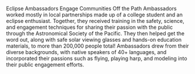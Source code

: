 Eclipse Ambassadors Engage Communities Off the Path 
 Ambassadors worked mostly in local partnerships made up of a college student and an eclipse enthusiast. Together, they received training in the safety, science, and engagement techniques for sharing their passion with the public through the Astronomical Society of the Pacific. They then helped get the word out, along with safe solar viewing glasses and hands-on education materials, to more than 200,000 people total! Ambassadors drew from their diverse backgrounds, with native speakers of 40+ languages, and incorporated their passions such as flying, playing harp, and modeling into their public engagement efforts.